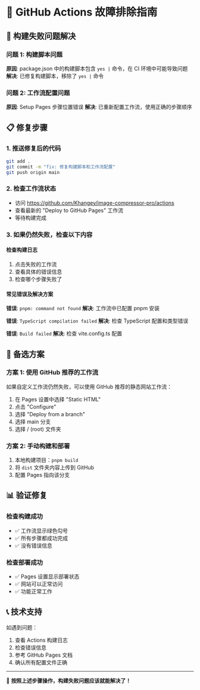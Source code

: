 # 🔧 GitHub Actions 故障排除指南

## 🚨 构建失败问题解决

### 问题 1: 构建脚本问题
**原因**: package.json 中的构建脚本包含 `yes |` 命令，在 CI 环境中可能导致问题
**解决**: 已修复构建脚本，移除了 `yes |` 命令

### 问题 2: 工作流配置问题
**原因**: Setup Pages 步骤位置错误
**解决**: 已重新配置工作流，使用正确的步骤顺序

## 📋 修复步骤

### 1. 推送修复后的代码
```bash
git add .
git commit -m "fix: 修复构建脚本和工作流配置"
git push origin main
```

### 2. 检查工作流状态
- 访问 https://github.com/Khangey/image-compressor-pro/actions
- 查看最新的 "Deploy to GitHub Pages" 工作流
- 等待构建完成

### 3. 如果仍然失败，检查以下内容

#### 检查构建日志
1. 点击失败的工作流
2. 查看具体的错误信息
3. 检查哪个步骤失败了

#### 常见错误及解决方案

**错误**: `pnpm: command not found`
**解决**: 工作流中已配置 pnpm 安装

**错误**: `TypeScript compilation failed`
**解决**: 检查 TypeScript 配置和类型错误

**错误**: `Build failed`
**解决**: 检查 vite.config.ts 配置

## 🔄 备选方案

### 方案 1: 使用 GitHub 推荐的工作流
如果自定义工作流仍然失败，可以使用 GitHub 推荐的静态网站工作流：

1. 在 Pages 设置中选择 "Static HTML"
2. 点击 "Configure"
3. 选择 "Deploy from a branch"
4. 选择 main 分支
5. 选择 / (root) 文件夹

### 方案 2: 手动构建和部署
1. 本地构建项目：`pnpm build`
2. 将 `dist` 文件夹内容上传到 GitHub
3. 配置 Pages 指向该分支

## 📊 验证修复

### 检查构建成功
- ✅ 工作流显示绿色勾号
- ✅ 所有步骤都成功完成
- ✅ 没有错误信息

### 检查部署成功
- ✅ Pages 设置显示部署状态
- ✅ 网站可以正常访问
- ✅ 功能正常工作

## 📞 技术支持

如遇到问题：
1. 查看 Actions 构建日志
2. 检查错误信息
3. 参考 GitHub Pages 文档
4. 确认所有配置文件正确

---

🔧 **按照上述步骤操作，构建失败问题应该就能解决了！** 